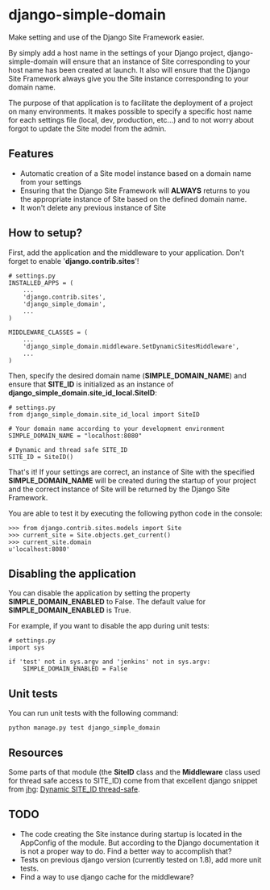 # django-simple-domain #

Make setting and use of the Django Site Framework easier.

By simply add a host name in the settings of your Django project, django-simple-domain will ensure that an instance of Site corresponding to your host name has been created at launch. It also will ensure that the Django Site Framework always give you the Site instance corresponding to your domain name.

The purpose of that application is to facilitate the deployment of a project on many environments. It makes possible to specify a specific host name for each settings file (local, dev, production, etc...) and to not worry about forgot to update the Site model from the admin.

## Features ##

* Automatic creation of a Site model instance based on a domain name from your settings
* Ensuring that the Django Site Framework will **ALWAYS** returns to you the appropriate instance of Site based on the defined domain name.
* It won't delete any previous instance of Site

## How to setup? ##

First, add the application and the middleware to your application. Don't forget to enable '**django.contrib.sites**'!

```
# settings.py
INSTALLED_APPS = (
    ...
    'django.contrib.sites',
    'django_simple_domain',
    ...
)

MIDDLEWARE_CLASSES = (
    ...
    'django_simple_domain.middleware.SetDynamicSitesMiddleware',
    ...
)
```

Then, specify the desired domain name (**SIMPLE_DOMAIN_NAME**) and ensure that **SITE_ID** is initialized as an instance of **django_simple_domain.site_id_local.SiteID**:

```
# settings.py
from django_simple_domain.site_id_local import SiteID

# Your domain name according to your development environment
SIMPLE_DOMAIN_NAME = "localhost:8080"

# Dynamic and thread safe SITE_ID
SITE_ID = SiteID()
```

That's it! If your settings are correct, an instance of Site with the specified **SIMPLE_DOMAIN_NAME** will be created during the startup of your project and the correct instance of Site will be returned by the Django Site Framework.

You are able to test it by executing the following python code in the console:
```
>>> from django.contrib.sites.models import Site
>>> current_site = Site.objects.get_current()
>>> current_site.domain
u'localhost:8080'
```

## Disabling the application ##

You can disable the application by setting the property **SIMPLE_DOMAIN_ENABLED** to False. The default value for **SIMPLE_DOMAIN_ENABLED** is True.

For example, if you want to disable the app during unit tests:

```
# settings.py
import sys

if 'test' not in sys.argv and 'jenkins' not in sys.argv:
    SIMPLE_DOMAIN_ENABLED = False
```

## Unit tests ##

You can run unit tests with the following command:

```
python manage.py test django_simple_domain
```

## Resources ##
Some parts of that module (the **SiteID** class and the **Middleware** class used for thread safe access to SITE_ID) come from that excellent django snippet from [jhg](https://djangosnippets.org/users/jhg/):
[Dynamic SITE_ID thread-safe](https://djangosnippets.org/snippets/3041/).

## TODO ##
* The code creating the Site instance during startup is located in the AppConfig of the module. But according to the Django documentation it is not a proper way to do. Find a better way to accomplish that?
* Tests on previous django version (currently tested on 1.8), add more unit tests.
* Find a way to use django cache for the middleware?

